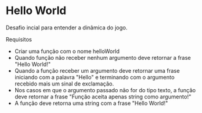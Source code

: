 # Hello World

Desafio incial para entender a dinâmica do jogo.

Requisitos

- Criar uma função com o nome helloWorld
- Quando função não receber nenhum argumento deve retornar a frase "Hello World!"
- Quando a função receber um argumento deve retornar uma frase iniciando com a palavra "Hello" e terminando com o argumento recebido mais um sinal de exclamação.
- Nos casos em que o argumento passado não for do tipo texto, a função deve retornar a frase "Função aceita apenas string como argumento!"
- A função deve retorna uma string com a frase "Hello World!"